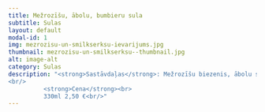 ```yaml
---
title: Mežrozīšu, ābolu, bumbieru sula
subtitle: Sulas
layout: default
modal-id: 1
img: mezrozisu-un-smilkserksu-ievarijums.jpg
thumbnail: mezrozisu-un-smilkserksu--thumbnail.jpg
alt: image-alt
category: Sulas
description: "<strong>Sastāvdaļas</strong>: Mežrozīšu biezenis, ābolu sula, bumbieru sula.<br/>
<br/>
          <strong>Cena</strong><br>
          330ml 2,50 €<br/>"
---
```

